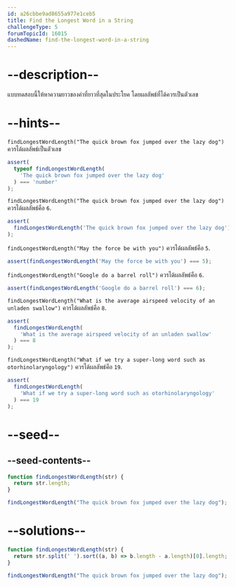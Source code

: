 ```yaml
---
id: a26cbbe9ad8655a977e1ceb5
title: Find the Longest Word in a String
challengeType: 5
forumTopicId: 16015
dashedName: find-the-longest-word-in-a-string
---
```


# --description--

แบบทดสอบนี้ให้หาความยาวของคำที่ยาวที่สุดในประโยค โดยผลลัพธ์ที่ได้ควรเป็นตัวเลข


# --hints--

`findLongestWordLength("The quick brown fox jumped over the lazy dog")` ควรได้ผลลัพธ์เป็นตัวเลข

```js
assert(
  typeof findLongestWordLength(
    'The quick brown fox jumped over the lazy dog'
  ) === 'number'
);
```

`findLongestWordLength("The quick brown fox jumped over the lazy dog")` ควรได้ผลลัพธ์คือ `6`.

```js
assert(
  findLongestWordLength('The quick brown fox jumped over the lazy dog') === 6
);
```

`findLongestWordLength("May the force be with you")` ควรได้ผลลัพธ์คือ `5`.

```js
assert(findLongestWordLength('May the force be with you') === 5);
```

`findLongestWordLength("Google do a barrel roll")` ควรได้ผลลัพธ์คือ `6`.

```js
assert(findLongestWordLength('Google do a barrel roll') === 6);
```

`findLongestWordLength("What is the average airspeed velocity of an unladen swallow")` ควรได้ผลลัพธ์คือ `8`.

```js
assert(
  findLongestWordLength(
    'What is the average airspeed velocity of an unladen swallow'
  ) === 8
);
```

`findLongestWordLength("What if we try a super-long word such as otorhinolaryngology")` ควรได้ผลลัพธ์คือ `19`.

```js
assert(
  findLongestWordLength(
    'What if we try a super-long word such as otorhinolaryngology'
  ) === 19
);
```

# --seed--

## --seed-contents--

```js
function findLongestWordLength(str) {
  return str.length;
}

findLongestWordLength("The quick brown fox jumped over the lazy dog");
```

# --solutions--

```js
function findLongestWordLength(str) {
  return str.split(' ').sort((a, b) => b.length - a.length)[0].length;
}

findLongestWordLength("The quick brown fox jumped over the lazy dog");
```
